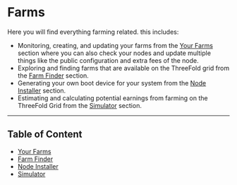 # Farms

Here you will find everything farming related. this includes:

- Monitoring, creating, and updating your farms from the [Your Farms](./your_farms.md) section where you can also check your nodes and update multiple things like the public configuration and extra fees of the node.
- Exploring and finding farms that are available on the ThreeFold grid from the [Farm Finder](./farms_finder.md) section.
- Generating your own boot device for your system from the [Node Installer](./node_installer.md) section.
- Estimating and calculating potential earnings from farming on the ThreeFold Grid from the [Simulator](./simulator.md) section.

***

## Table of Content

- [Your Farms](./your_farms.md)
- [Farm Finder](./farms_finder.md)
- [Node Installer](./node_installer.md)
- [Simulator](./simulator.md)